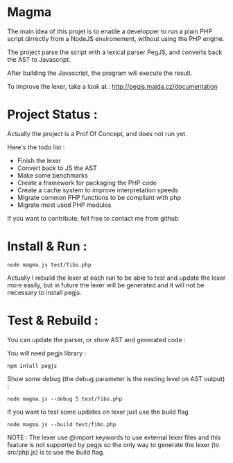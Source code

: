 Magma
=====

The main idea of this projet is to enable a developper to run a plain PHP script
dirrectly from a NodeJS environement, without using the PHP engine.

The project parse the script with a lexical parser PegJS, and converts back the 
AST to Javascript. 

After building the Javascript, the program will execute the result.

To improve the lexer, take a look at :
http://pegjs.majda.cz/documentation

Project Status :
================

Actually the project is a Prof Of Concept, and does not run yet.

Here's the todo list :

* Finish the lexer
* Convert back to JS the AST
* Make some benchmarks
* Create a framework for packaging the PHP code
* Create a cache system to improve interpretation speeds
* Migrate common PHP functions to be compliant with php
* Migrate most used PHP modules

If you want to contribute, fell free to contact me from github

Install & Run :
===============

```
node magma.js test/fibo.php
```

Actually I rebuild the lexer at each run to be able to test and update 
the lexer more easily, but in future the lexer will be generated and it will not
be necessary to install pegjs.

Test & Rebuild :
================

You can update the parser, or show AST and generated code :

You will need pegjs library :
```
npm intall pegjs
```

Show some debug (the debug parameter is the nesting level on AST output) :
```
node magma.js --debug 5 test/fibo.php
```

If you want to test some updates on lexer just use the build flag
```
node magma.js --build test/fibo.php
```

NOTE : The lexer use @import keywords to use external lexer files and this feature is not supported by pegjs so the only way to generate the lexer (to src/php.js) is to use the build flag.

